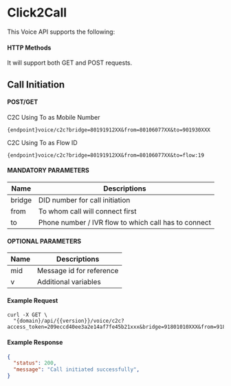 # Click2Call

This Voice API supports the following:

#### HTTP Methods
  
   It will support both GET and POST requests.

## Call Initiation

#### POST/GET

C2C Using To as Mobile Number
```
{endpoint}voice/c2c?bridge=80191912XX&from=80106077XX&to=901930XXX
```
C2C Using To as Flow ID
```
{endpoint}voice/c2c?bridge=80191912XX&from=80106077XX&to=flow:19
```

####  MANDATORY PARAMETERS

| Name     | Descriptions |
|----------|--------------|
| bridge | DID number for call initiation |
| from | To whom call will connect first |
| to | Phone number / IVR flow to which call has to connect |


####  OPTIONAL PARAMETERS


| Name     | Descriptions |
|----------|--------------|
| mid |  Message id for reference |r |
| v | Additional variables |

#### Example Request

```
curl -X GET \
  "{domain}/api/{{version}}/voice/c2c?access_token=209eccd40ee3a2e14af7fe45b21xxx&bridge=91801010XXX&from=9189195XXX&to=91901xxxxxx"
```

#### Example Response

```json
{
  "status": 200,
  "message": "Call initiated successfully",
}
```